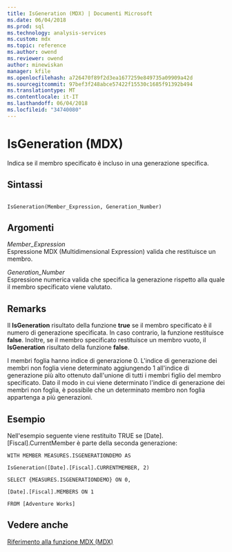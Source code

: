 ```yaml
---
title: IsGeneration (MDX) | Documenti Microsoft
ms.date: 06/04/2018
ms.prod: sql
ms.technology: analysis-services
ms.custom: mdx
ms.topic: reference
ms.author: owend
ms.reviewer: owend
author: minewiskan
manager: kfile
ms.openlocfilehash: a726470f89f2d3ea1677259e849735a09909a42d
ms.sourcegitcommit: 97bef3f248abce57422f15530c1685f91392b494
ms.translationtype: MT
ms.contentlocale: it-IT
ms.lasthandoff: 06/04/2018
ms.locfileid: "34740080"
---
```

# <a name="isgeneration-mdx"></a>IsGeneration (MDX)


  Indica se il membro specificato è incluso in una generazione specifica.  
  
## <a name="syntax"></a>Sintassi  
  
```  
  
IsGeneration(Member_Expression, Generation_Number)   
```  
  
## <a name="arguments"></a>Argomenti  
 *Member_Expression*  
 Espressione MDX (Multidimensional Expression) valida che restituisce un membro.  
  
 *Generation_Number*  
 Espressione numerica valida che specifica la generazione rispetto alla quale il membro specificato viene valutato.  
  
## <a name="remarks"></a>Remarks  
 Il **IsGeneration** risultato della funzione **true** se il membro specificato è il numero di generazione specificata. In caso contrario, la funzione restituisce **false**. Inoltre, se il membro specificato restituisce un membro vuoto, il **IsGeneration** risultato della funzione **false**.  
  
 I membri foglia hanno indice di generazione 0. L'indice di generazione dei membri non foglia viene determinato aggiungendo 1 all'indice di generazione più alto ottenuto dall'unione di tutti i membri figlio del membro specificato. Dato il modo in cui viene determinato l'indice di generazione dei membri non foglia, è possibile che un determinato membro non foglia appartenga a più generazioni.  
  
## <a name="example"></a>Esempio  
 Nell'esempio seguente viene restituito TRUE se [Date].[Fiscal].CurrentMember è parte della seconda generazione:  
  
 `WITH MEMBER MEASURES.ISGENERATIONDEMO AS`  
  
 `IsGeneration([Date].[Fiscal].CURRENTMEMBER, 2)`  
  
 `SELECT {MEASURES.ISGENERATIONDEMO} ON 0,`  
  
 `[Date].[Fiscal].MEMBERS ON 1`  
  
 `FROM [Adventure Works]`  
  
## <a name="see-also"></a>Vedere anche  
 [Riferimento alla funzione MDX &#40;MDX&#41;](../mdx/mdx-function-reference-mdx.md)  
  
  
